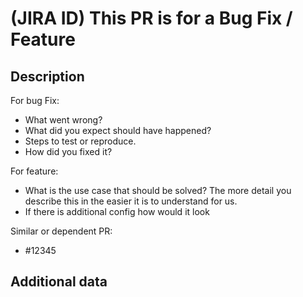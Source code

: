 <!--
1. If you have a question and not a bug/feature PR please ask it on Tribelocal slack channel.
2. Please check if an issue already exists so there are no duplicates
3. Check out and follow our Guidelines: https://github.com/ReportGarden/tech-handbook/wiki
4. Fill out the whole template so we have a good overview on the PR
5. Do not remove any section of the template. If something is not applicable leave it empty but leave it in the PR
6. Please follow the template, otherwise we'll have to ask you to update it
7. For any suggestion, ping me on slack - tribelocal @j
-->

# (JIRA ID) This PR is for a Bug Fix / Feature

## Description

For bug Fix:
* What went wrong?
* What did you expect should have happened?
* Steps to test or reproduce.
* How did you fixed it?

For feature:
* What is the use case that should be solved? The more detail you describe this in the easier it is to understand for us.
* If there is additional config how would it look

Similar or dependent PR:
* #12345

## Additional data

